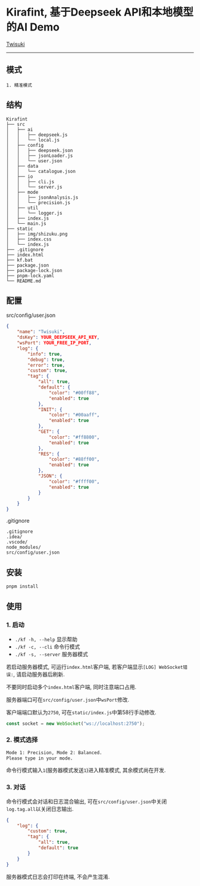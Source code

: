 # Kirafint, 基于Deepseek API和本地模型的AI Demo

[Twisuki](https://twis/uk)

---

## 模式

```text
1. 精准模式
```

## 结构

```FilesTree
Kirafint
├── src
│   ├── ai
│   │   ├── deepseek.js
│   │   └── local.js
│   ├── config
│   │   ├── deepseek.json
│   │   ├── jsonLoader.js
│   │   └── user.json
│   ├── data
│   │   └── catalogue.json
│   ├── io
│   │   ├── cli.js
│   │   └── server.js
│   ├── mode
│   │   ├── jsonAnalysis.js
│   │   └── precision.js
│   ├── util
│   │   └── logger.js
│   ├── index.js
│   └── main.js
├── static
│   ├── img/shizuku.png
│   ├── index.css
│   └── index.js
├── .gitignore
├── index.html
├── kf.bat
├── package.json
├── package-lock.json
├── pnpm-lock.yaml
└── README.md
```

## 配置

src/config/user.json
```src/config/user.json
{
	"name": "Twisuki",
	"dsKey": YOUR_DEEPSEEK_API_KEY,
	"wsPort": YOUR_FREE_IP_PORT,
	"log": {
		"info": true,
		"debug": true,
		"error": true,
		"custom": true,
		"tag": {
			"all": true,
			"default": {
				"color": "#00ff88",
				"enabled": true
			},
			"INIT": {
				"color": "#00aaff",
				"enabled": true
			},
			"GET": {
				"color": "#ff8800",
				"enabled": true
			},
			"RES": {
				"color": "#88ff00",
				"enabled": true
			},
			"JSON": {
				"color": "#ffff00",
				"enabled": true
			}
		}
	}
}
```

.gitignore
```.gitignore
.gitignore
.idea/
.vscode/
node_modules/
src/config/user.json

```

## 安装

```bash
pnpm install
```

## 使用

### 1. 启动

- `./kf -h, --help` 显示帮助
- `./kf -c, --cli` 命令行模式
- `./kf -s, --server` 服务器模式

若启动服务器模式, 可运行`index.html`客户端, 若客户端显示`[LOG] WebSocket错误:`, 请启动服务器后刷新.

不要同时启动多个`index.html`客户端, 同时注意端口占用. 

服务器端口可在`src/config/user.json`中`wsPort`修改.

客户端端口默认为`2750`, 可在`static/index.js`中第58行手动修改.

```js
const socket = new WebSocket("ws://localhost:2750");
```

### 2. 模式选择

```txt
Mode 1: Precision, Mode 2: Balanced.
Please type in your mode.
```

命令行模式输入`1`(服务器模式发送`1`)进入精准模式, 其余模式尚在开发.

### 3. 对话

命令行模式会对话和日志混合输出, 可在`src/config/user.json`中关闭`log.tag.all`以关闭日志输出.

```json
{
	"log": {
		"custom": true,
		"tag": {
			"all": true,
			"default": true
		}
	}
}
```

服务器模式日志会打印在终端, 不会产生混淆.

